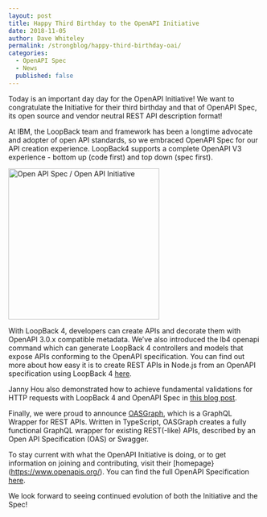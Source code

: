 ```yaml
---
layout: post
title: Happy Third Birthday to the OpenAPI Initiative
date: 2018-11-05
author: Dave Whiteley
permalink: /strongblog/happy-third-birthday-oai/
categories:
  - OpenAPI Spec
  - News
  published: false
---
```


Today is an important day day for the OpenAPI Initiative! We want to congratulate the Initiative for their third birthday and   that of OpenAPI Spec, its open source and vendor neutral REST API description format! 

At IBM, the LoopBack team and framework has been a longtime advocate and adopter of open API standards, so we embraced OpenAPI Spec for our API creation experience. LoopBack4 supports a complete OpenAPI V3 experience - bottom up (code first) and top down (spec first).

<!--more-->

<img src="https://strongloop.com/blog-assets/2017/08/OpenAPISpecLogo.png" alt="Open API Spec / Open API Initiative" style="width: 300px"/>

With LoopBack 4, developers can create APIs and decorate them with OpenAPI 3.0.x compatible metadata. We’ve also introduced the lb4 openapi command which can generate LoopBack 4 controllers and models that expose APIs conforming to the OpenAPI specification. You can find out more about how easy it is to create REST APIs in Node.js from an OpenAPI specification using LoopBack 4 [here](https://strongloop.com/strongblog/loopback4-openapi-cli/).

Janny Hou also demonstrated how to achieve fundamental validations for HTTP requests with LoopBack 4 and OpenAPI Spec in [this blog post](https://strongloop.com/strongblog/fundamental-validations-for-http-requests/).

Finally, we were proud to announce [OASGraph](https://strongloop.com/strongblog/announcing-oasgraph/), which is a GraphQL Wrapper for REST APIs. Written in TypeScript, OASGraph creates a fully functional GraphQL wrapper for existing REST(-like) APIs, described by an Open API Specification (OAS) or Swagger.

To stay current with what the OpenAPI Initiative is doing, or to get information on joining and contributing, visit their [homepage}(https://www.openapis.org/). You can find the full OpenAPI Specification [here](https://github.com/OAI/OpenAPI-Specification). 

We look forward to seeing continued evolution of both the Initiative and the Spec!  
